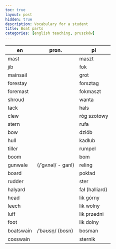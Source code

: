 ```yaml
---
toc: true
layout: post
hidden: true
description: Vocabulary for a student
title: Boat parts
categories: [english teaching, pruszków]
---
```

| en | pron. | pl |
| --- | --- | --- |
| mast | | maszt |
| jib | | fok |
| mainsail | | grot |
| forestay | | forsztag |
| foremast | | fokmaszt
| shroud | | wanta |
| tack | | hals |
| clew | | róg szotowy |
| stern | | rufa |
| bow | | dziób |
| hull | | kadłub |
| tiller | | rumpel |
| boom | | bom |
| gunwale | (/ˈɡʌnəl/ - ganl) | reling |
| board | | pokład |
| rudder | | ster |
| halyard | | fał (halliard) |
| head | | lik górny |
| leech | | lik wolny |
| luff | | lik przedni |
| foot | | lik dolny |
| boatswain | /ˈbəʊsn̩/ (bosn) | bosman |
| coxswain | | sternik |
